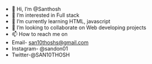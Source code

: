 - 👋 Hi, I’m @Santhosh
- 👀 I’m interested in Full stack 
- 🌱 I’m currently learning HTML, javascript 
- 💞️ I’m looking to collaborate on Web developing projects
- 📫 How to reach me on 
- Email- san10thoshs@gmail.com
- Instagram- @sandon01
- Twitter-@SAN10THOSH

<!---
San10thosh/San10thosh is a ✨ special ✨ repository because its `README.md` (this file) appears on your GitHub profile.
You can click the Preview link to take a look at your changes.
--->
